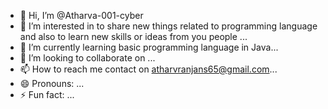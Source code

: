 - 👋 Hi, I’m @Atharva-001-cyber
- 👀 I’m interested in to share new things related to programming language and also to learn new skills or ideas from you people ...
- 🌱 I’m currently learning basic programming language in Java...
- 💞️ I’m looking to collaborate on ...
- 📫 How to reach me contact on atharvranjans65@gmail.com...
- 😄 Pronouns: ...
- ⚡ Fun fact: ...

<!---
Atharva-001-cyber/Atharva-001-cyber is a ✨ special ✨ repository because its `README.md` (this file) appears on your GitHub profile.
You can click the Preview link to take a look at your changes.
--->
